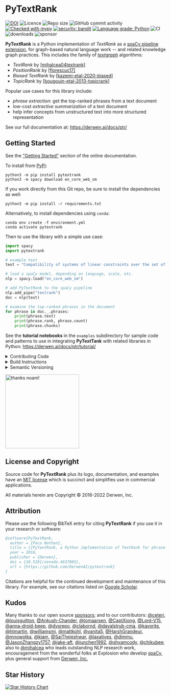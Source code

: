 # PyTextRank

[![DOI](https://zenodo.org/badge/DOI/10.5281/zenodo.4637885.svg)](https://doi.org/10.5281/zenodo.4637885)
![Licence](https://img.shields.io/github/license/DerwenAI/pytextrank)
![Repo size](https://img.shields.io/github/repo-size/DerwenAI/pytextrank)
![GitHub commit activity](https://img.shields.io/github/commit-activity/w/DerwenAI/pytextrank?style=plastic)
[![Checked with mypy](http://www.mypy-lang.org/static/mypy_badge.svg)](http://mypy-lang.org/)
[![security: bandit](https://img.shields.io/badge/security-bandit-yellow.svg)](https://github.com/PyCQA/bandit)
[![Language grade: Python](https://img.shields.io/lgtm/grade/python/g/DerwenAI/pytextrank.svg?logo=lgtm&logoWidth=18)](https://lgtm.com/projects/g/DerwenAI/pytextrank/context:python)
![CI](https://github.com/DerwenAI/pytextrank/workflows/CI/badge.svg)
![downloads](https://img.shields.io/pypi/dm/pytextrank)
![sponsor](https://img.shields.io/github/sponsors/ceteri)

**PyTextRank** is a Python implementation of *TextRank* as a
[spaCy pipeline extension](https://spacy.io/universe/project/spacy-pytextrank),
for graph-based natural language work -- and related knowledge graph practices.
This includes the family of 
[*textgraph*](https://derwen.ai/docs/ptr/glossary/#textgraphs) algorithms:

  - *TextRank* by [[mihalcea04textrank]](https://derwen.ai/docs/ptr/biblio/#mihalcea04textrank)
  - *PositionRank* by [[florescuc17]](https://derwen.ai/docs/ptr/biblio/#florescuc17)
  - *Biased TextRank* by [[kazemi-etal-2020-biased]](https://derwen.ai/docs/ptr/biblio/#kazemi-etal-2020-biased)
  - *TopicRank* by [[bougouin-etal-2013-topicrank]](https://derwen.ai/docs/ptr/biblio/#bougouin-etal-2013-topicrank)

Popular use cases for this library include:

  - *phrase extraction*: get the top-ranked phrases from a text document
  - low-cost *extractive summarization* of a text document
  - help infer concepts from unstructured text into more structured representation

See our full documentation at: <https://derwen.ai/docs/ptr/>


## Getting Started

See the ["Getting Started"](https://derwen.ai/docs/ptr/start/)
section of the online documentation.

To install from [PyPi](https://pypi.python.org/pypi/pytextrank):
```
python3 -m pip install pytextrank
python3 -m spacy download en_core_web_sm
```

If you work directly from this Git repo, be sure to install the
dependencies as well:
```
python3 -m pip install -r requirements.txt
```

Alternatively, to install dependencies using `conda`:
```
conda env create -f environment.yml
conda activate pytextrank
```

Then to use the library with a simple use case:
```python
import spacy
import pytextrank

# example text
text = "Compatibility of systems of linear constraints over the set of natural numbers. Criteria of compatibility of a system of linear Diophantine equations, strict inequations, and nonstrict inequations are considered. Upper bounds for components of a minimal set of solutions and algorithms of construction of minimal generating sets of solutions for all types of systems are given. These criteria and the corresponding algorithms for constructing a minimal supporting set of solutions can be used in solving all the considered types systems and systems of mixed types."

# load a spaCy model, depending on language, scale, etc.
nlp = spacy.load("en_core_web_sm")

# add PyTextRank to the spaCy pipeline
nlp.add_pipe("textrank")
doc = nlp(text)

# examine the top-ranked phrases in the document
for phrase in doc._.phrases:
    print(phrase.text)
    print(phrase.rank, phrase.count)
    print(phrase.chunks)
```

See the **tutorial notebooks** in the `examples` subdirectory for
sample code and patterns to use in integrating **PyTextTank** with
related libraries in Python:
<https://derwen.ai/docs/ptr/tutorial/>


<details>
  <summary>Contributing Code</summary>

We welcome people getting involved as contributors to this open source
project!

For detailed instructions please see:
[CONTRIBUTING.md](https://github.com/DerwenAI/pytextrank/blob/main/CONTRIBUTING.md)
</details>

<details>
  <summary>Build Instructions</summary>

<strong>
Note: unless you are contributing code and updates,
in most use cases won't need to build this package locally.
</strong>

Instead, simply install from
[PyPi](https://pypi.python.org/pypi/pytextrank)
or use [Conda](https://docs.conda.io/).

To set up the build environment locally, see the 
["Build Instructions"](https://derwen.ai/docs/ptr/build/)
section of the online documentation.
</details>

<details>
  <summary>Semantic Versioning</summary>

Generally speaking the major release number of <strong>PyTextRank</strong> 
will track with the major release number of the associated <code>spaCy</code>
version.

See:
[CHANGELOG.md](https://github.com/DerwenAI/pytextrank/blob/main/CHANGELOG.md)
</details>

<img
 alt="thanks noam!"
 src="https://raw.githubusercontent.com/DerwenAI/pytextrank/main/docs/assets/noam.jpg"
 width="231"
/>


## License and Copyright

Source code for **PyTextRank** plus its logo, documentation, and examples
have an [MIT license](https://spdx.org/licenses/MIT.html) which is
succinct and simplifies use in commercial applications.

All materials herein are Copyright &copy; 2016-2022 Derwen, Inc.


## Attribution

Please use the following BibTeX entry for citing **PyTextRank** if you 
use it in your research or software:
```bibtex
@software{PyTextRank,
  author = {Paco Nathan},
  title = {{PyTextRank, a Python implementation of TextRank for phrase extraction and summarization of text documents}},
  year = 2016,
  publisher = {Derwen},
  doi = {10.5281/zenodo.4637885},
  url = {https://github.com/DerwenAI/pytextrank}
}
```

Citations are helpful for the continued development and maintenance of
this library.
For example, see our citations listed on
[Google Scholar](https://scholar.google.com/scholar?q=related:5tl6J4xZlCIJ:scholar.google.com/&scioq=&hl=en&as_sdt=0,5).


## Kudos

Many thanks to our open source [sponsors](https://github.com/sponsors/ceteri);
and to our contributors:
[@ceteri](https://github.com/ceteri),
[@louisguitton](https://github.com/louisguitton),
[@Ankush-Chander](https://github.com/Ankush-Chander),
[@tomaarsen](https://github.com/tomaarsen),
[@CaptXiong](https://github.com/CaptXiong),
[@Lord-V15](https://github.com/Lord-V15),
[@anna-droid-beep](https://github.com/anna-droid-beep),
[@dvsrepo](https://github.com/dvsrepo),
[@clabornd](https://github.com/clabornd),
[@dayalstrub-cma](https://github.com/dayalstrub-cma),
[@kavorite](https://github.com/kavorite),
[@htmartin](https://github.com/htmartin),
[@williamsmj](https://github.com/williamsmj/),
[@mattkohl](https://github.com/mattkohl),
[@vanita5](https://github.com/vanita5),
[@HarshGrandeur](https://github.com/HarshGrandeur),
[@mnowotka](https://github.com/mnowotka),
[@kjam](https://github.com/kjam),
[@SaiThejeshwar](https://github.com/SaiThejeshwar),
[@laxatives](https://github.com/laxatives),
[@dimmu](https://github.com/dimmu), 
[@JasonZhangzy1757](https://github.com/JasonZhangzy1757), 
[@jake-aft](https://github.com/jake-aft),
[@junchen1992](https://github.com/junchen1992),
[@shyamcody](https://github.com/shyamcody),
[@chikubee](https://github.com/chikubee);
also to [@mihalcea](https://github.com/mihalcea) who leads outstanding NLP research work,
encouragement from the wonderful folks at Explosion who develop [spaCy](https://github.com/explosion/spaCy),
plus general support from [Derwen, Inc.](https://derwen.ai/)

## Star History

[![Star History Chart](https://api.star-history.com/svg?repos=derwenai/pytextrank&type=Date)](https://star-history.com/#derwenai/pytextrank&Date)
